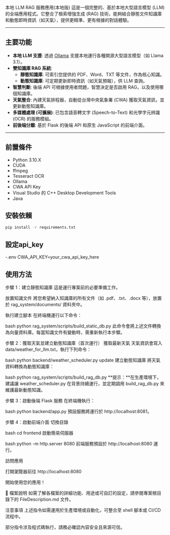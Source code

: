 本地 LLM RAG 服務應用(本地版)
這是一個完整的、基於本地大型語言模型 (LLM) 的全端應用程式。它整合了檢索增強生成 (RAG) 技術，能夠結合靜態文件知識庫和動態即時資訊（如天氣），提供更精準、更有根據的對話體驗。

---

##  主要功能

*   **本地 LLM 支援**: 透過 [Ollama](https://ollama.com/) 支援本地運行各種開源大型語言模型（如 Llama 3.1）。
*   **雙知識庫 RAG 系統**:
    *   **靜態知識庫**: 可索引您提供的 PDF、Word、TXT 等文件，作為核心知識。
    *   **動態知識庫**: 可定期更新即時資訊（如天氣預報），供 LLM 查詢。
*   **智慧判斷**: 後端 API 可根據使用者問題，智慧決定是否啟用 RAG，以及使用哪個知識庫。
*   **天氣整合**: 內建天氣排程器，自動從台灣中央氣象署 (CWA) 獲取天氣資訊，並更新動態知識庫。
*   **多媒體處理 (可擴展)**: 已包含語音轉文字 (Speech-to-Text) 和光學字元辨識 (OCR) 的服務模組。
*   **前後端分離**: 基於 Flask 的後端 API 和原生 JavaScript 的前端介面。

---

## 前置條件
- Python 3.10.X
- CUDA 
- ffmpeg
- Tesseract OCR
- Ollama 
- CWA API Key
- Visual Studio 的 C++ Desktop Development Tools
- Java

## 安裝依賴

```bash
pip install -r requirements.txt
```

## 設定api_key
-.env
CWA_API_KEY=your_cwa_api_key_here

## 使用方法
步驟 1：建立靜態知識庫
這是運行專案前的必要準備工作。

放置知識文件
將您希望納入知識庫的所有文件（如 .pdf、.txt、.docx 等），放置於 rag_system/documents/ 資料夾中。

執行建立腳本
在終端機運行以下命令：

bash
python rag_system/scripts/build_static_db.py
此命令會將上述文件轉換為向量資料庫。每當知識文件有變動時，需重新執行本步驟。

步驟 2：獲取天氣並建立動態知識庫（首次運行）
獲取最新天氣
天氣資訊會寫入 data/weather_for_llm.txt，執行下列命令：

bash
python backend/weather_scheduler.py update
建立動態知識庫
將天氣資料轉換為動態知識庫：

bash
python rag_system/scripts/build_rag_db.py
**提示：**在生產環境下，建議讓 weather_scheduler.py 在背景持續運行，並定期調用 build_rag_db.py 來維護最新動態知識。

步驟 3：啟動後端 Flask 服務
在終端機執行：

bash
python backend/app.py
預設服務將運行於 http://localhost:8081。

步驟 4：啟動前端介面
切換目錄

bash
cd frontend
啟動簡易伺服器

bash
python -m http.server 8080
前端服務預設於 http://localhost:8080 運行。

訪問應用

打開瀏覽器前往 http://localhost:8080

開始使用您的應用！

📄 檔案說明
如需了解各檔案的詳細功能、用途或可自訂的設定，請參閱專案根目錄下的 FileDescription.md 文件。

注意事項
上述指令如需運用於生產環境或自動化，可整合至 shell 腳本或 CI/CD 流程中。

部分指令涉及程式碼執行，請務必確認內容安全且來源可信。
